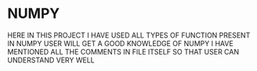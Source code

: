 # NUMPY
HERE IN THIS PROJECT I HAVE USED ALL TYPES OF FUNCTION PRESENT IN NUMPY 
USER WILL GET A GOOD KNOWLEDGE OF NUMPY 
I HAVE MENTIONED ALL THE COMMENTS IN FILE ITSELF 
SO THAT USER CAN UNDERSTAND VERY WELL
